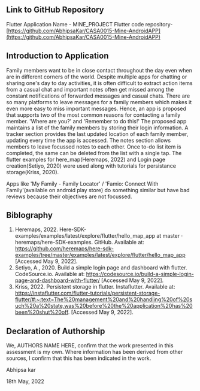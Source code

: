 <!---

---
title: "CASA0015: Mobile systems Final Assessment"
author: "Abhipsa kar"
date: "13 May 2022"
---

-->

## Link to GitHub Repository

Flutter Application Name - MINE_PROJECT
Flutter code repository- [https://github.com/AbhipsaKar/CASA0015-Mine-AndroidAPP](https://github.com/AbhipsaKar/CASA0015-Mine-AndroidAPP)

## Introduction to Application

Family members want to be in close contact throughout the day even when are in different corners of the world. Despite multiple apps for chatting or sharing one's day to day activities, it is often difficult to extract action items from a casual chat and important notes often get missed among the constant notifications of forwarded messages and casual chats. There are so many platforms to leave messages for a family members which makes it even more easy to miss important messages.
Hence, an app is proposed that supports two of the most common reasons for contacting a family member. 'Where are you?' and 'Remember to do this!'
The proposed app maintains a list of the family members by storing their login information.
A tracker section provides the last updated location of each family member, updating every time the app is accessed.
The notes section allows members to leave focussed notes to each other. Once to-do list item is completed, the same can be deleted from the list with a single tap.
The flutter examples for here_map(Heremaps, 2022) and Login page creation(Setiyo, 2020) were used along with tutorials for persistance storage(Kriss, 2020).

Apps like 'My Family - Family Locator' / 'Famio: Connect With Family'(available on android play store) do something similar but have bad reviews because their objectives are not focussed.

## Biblography

1. Heremaps, 2022. Here-SDK-examples/examples/latest/explore/flutter/hello_map_app at master · heremaps/here-SDK-examples. GitHub. Available at: https://github.com/heremaps/here-sdk-examples/tree/master/examples/latest/explore/flutter/hello_map_app [Accessed May 9, 2022]. 
2. Setiyo, A., 2020. Build a simple login page and dashboard with flutter. CodeSource.io. Available at: https://codesource.io/build-a-simple-login-page-and-dashboard-with-flutter/ [Accessed May 9, 2022]. 
3. Kriss, 2022. Persistent storage in flutter. Instaflutter. Available at: https://instaflutter.com/flutter-tutorials/persistent-storage-flutter/#:~:text=The%20management%20and%20handling%20of%20such%20a%20state,was%20before%20the%20application%20has%20been%20shut%20off. [Accessed May 9, 2022]. 

## Declaration of Authorship

We, AUTHORS NAME HERE, confirm that the work presented in this assessment is my own. Where information has been derived from other sources, I confirm that this has been indicated in the work.



Abhipsa kar

18th May, 2022
